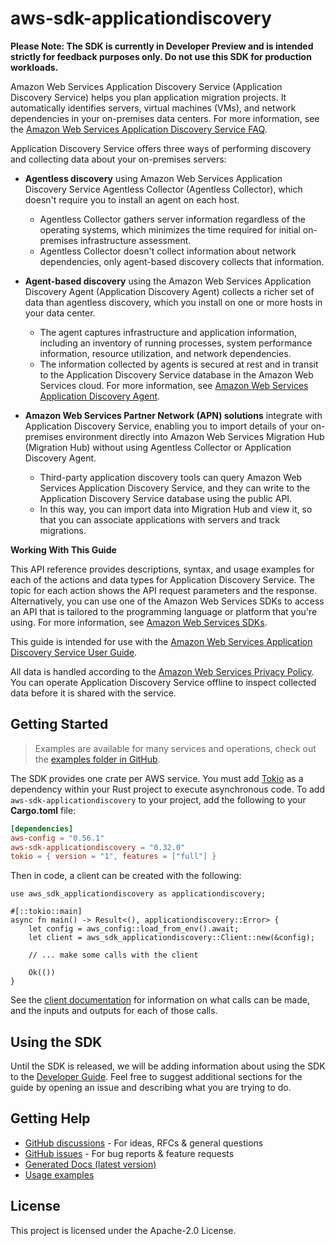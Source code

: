 # aws-sdk-applicationdiscovery

**Please Note: The SDK is currently in Developer Preview and is intended strictly for
feedback purposes only. Do not use this SDK for production workloads.**

Amazon Web Services Application Discovery Service (Application Discovery Service) helps you plan application migration projects. It automatically identifies servers, virtual machines (VMs), and network dependencies in your on-premises data centers. For more information, see the [Amazon Web Services Application Discovery Service FAQ](http://aws.amazon.com/application-discovery/faqs/).

Application Discovery Service offers three ways of performing discovery and collecting data about your on-premises servers:
  - __Agentless discovery__ using Amazon Web Services Application Discovery Service Agentless Collector (Agentless Collector), which doesn't require you to install an agent on each host.
    - Agentless Collector gathers server information regardless of the operating systems, which minimizes the time required for initial on-premises infrastructure assessment.
    - Agentless Collector doesn't collect information about network dependencies, only agent-based discovery collects that information.

  - __Agent-based discovery__ using the Amazon Web Services Application Discovery Agent (Application Discovery Agent) collects a richer set of data than agentless discovery, which you install on one or more hosts in your data center.
    - The agent captures infrastructure and application information, including an inventory of running processes, system performance information, resource utilization, and network dependencies.
    - The information collected by agents is secured at rest and in transit to the Application Discovery Service database in the Amazon Web Services cloud. For more information, see [Amazon Web Services Application Discovery Agent](https://docs.aws.amazon.com/application-discovery/latest/userguide/discovery-agent.html).

  - __Amazon Web Services Partner Network (APN) solutions__ integrate with Application Discovery Service, enabling you to import details of your on-premises environment directly into Amazon Web Services Migration Hub (Migration Hub) without using Agentless Collector or Application Discovery Agent.
    - Third-party application discovery tools can query Amazon Web Services Application Discovery Service, and they can write to the Application Discovery Service database using the public API.
    - In this way, you can import data into Migration Hub and view it, so that you can associate applications with servers and track migrations.

__Working With This Guide__

This API reference provides descriptions, syntax, and usage examples for each of the actions and data types for Application Discovery Service. The topic for each action shows the API request parameters and the response. Alternatively, you can use one of the Amazon Web Services SDKs to access an API that is tailored to the programming language or platform that you're using. For more information, see [Amazon Web Services SDKs](http://aws.amazon.com/tools/#SDKs).

This guide is intended for use with the [Amazon Web Services Application Discovery Service User Guide](https://docs.aws.amazon.com/application-discovery/latest/userguide/).

All data is handled according to the [Amazon Web Services Privacy Policy](https://aws.amazon.com/privacy/). You can operate Application Discovery Service offline to inspect collected data before it is shared with the service.

## Getting Started

> Examples are available for many services and operations, check out the
> [examples folder in GitHub](https://github.com/awslabs/aws-sdk-rust/tree/main/examples).

The SDK provides one crate per AWS service. You must add [Tokio](https://crates.io/crates/tokio)
as a dependency within your Rust project to execute asynchronous code. To add `aws-sdk-applicationdiscovery` to
your project, add the following to your **Cargo.toml** file:

```toml
[dependencies]
aws-config = "0.56.1"
aws-sdk-applicationdiscovery = "0.32.0"
tokio = { version = "1", features = ["full"] }
```

Then in code, a client can be created with the following:

```rust,no_run
use aws_sdk_applicationdiscovery as applicationdiscovery;

#[::tokio::main]
async fn main() -> Result<(), applicationdiscovery::Error> {
    let config = aws_config::load_from_env().await;
    let client = aws_sdk_applicationdiscovery::Client::new(&config);

    // ... make some calls with the client

    Ok(())
}
```

See the [client documentation](https://docs.rs/aws-sdk-applicationdiscovery/latest/aws_sdk_applicationdiscovery/client/struct.Client.html)
for information on what calls can be made, and the inputs and outputs for each of those calls.

## Using the SDK

Until the SDK is released, we will be adding information about using the SDK to the
[Developer Guide](https://docs.aws.amazon.com/sdk-for-rust/latest/dg/welcome.html). Feel free to suggest
additional sections for the guide by opening an issue and describing what you are trying to do.

## Getting Help

* [GitHub discussions](https://github.com/awslabs/aws-sdk-rust/discussions) - For ideas, RFCs & general questions
* [GitHub issues](https://github.com/awslabs/aws-sdk-rust/issues/new/choose) - For bug reports & feature requests
* [Generated Docs (latest version)](https://awslabs.github.io/aws-sdk-rust/)
* [Usage examples](https://github.com/awslabs/aws-sdk-rust/tree/main/examples)

## License

This project is licensed under the Apache-2.0 License.

